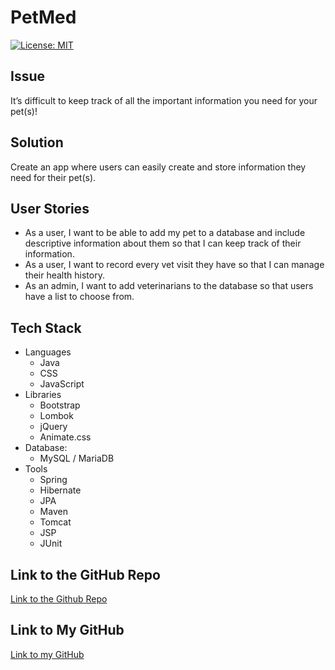 # PetMed

[![License: MIT](https://img.shields.io/badge/License-MIT-yellow.svg)](https://opensource.org/licenses/MIT)

## Issue
It’s difficult to keep track of all the important information you need for your pet(s)!

## Solution
Create an app where users can easily create and store information they need for their pet(s).

## User Stories
* As a user, I want to be able to add my pet to a database and include descriptive information about them so that I can keep track of their information.
* As a user, I want to record every vet visit they have so that I can manage their health history.
* As an admin, I want to add veterinarians to the database so that users have a list to choose from.

## Tech Stack
* Languages
  * Java
  * CSS
  * JavaScript
* Libraries
  * Bootstrap
  * Lombok
  * jQuery
  * Animate.css
* Database:
  * MySQL / MariaDB
* Tools
  * Spring
  * Hibernate
  * JPA
  * Maven
  * Tomcat
  * JSP
  * JUnit


## Link to the GitHub Repo
[Link to the Github Repo](https://github.com/erikaosterbur/Osterbur_Erika_PetMed_CaseStudy.git)

## Link to My GitHub
[Link to my GitHub](https://github.com/erikaosterbur)


